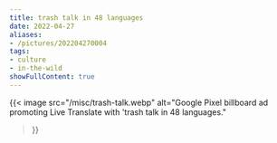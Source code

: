 ```yaml
---
title: trash talk in 48 languages
date: 2022-04-27
aliases:
- /pictures/202204270004
tags:
- culture
- in-the-wild
showFullContent: true
---
```


{{<
  image
  src="/misc/trash-talk.webp"
  alt="Google Pixel billboard ad promoting Live Translate with 'trash talk in 48 languages."
>}}
